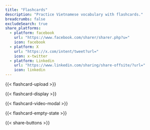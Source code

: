 ```yaml
---
title: "Flashcards"
description: "Practice Vietnamese vocabulary with flashcards."
breadcrumbs: false
excludeSearch: true
share_platforms:
  - platform: facebook
    url: "https://www.facebook.com/sharer/sharer.php?u="
    icon: facebook
  - platform: X
    url: "https://x.com/intent/tweet?url="
    icon: x-twitter
  - platform: Linkedin
    url: "https://www.linkedin.com/sharing/share-offsite/?url="
    icon: linkedin
---
```


<div class="min-h-screen">
  <div x-data="flashcardApp()" class="container mx-auto px-4 py-8">
    <div class="max-w-3xl mx-auto">

<!-- File Upload Section -->
{{< flashcard-upload >}}

<!-- Flashcard Display Section -->
{{< flashcard-display >}}

<!-- Video Modal -->
{{< flashcard-video-modal >}}

<!-- Empty State -->
{{< flashcard-empty-state >}}

</div>
</div>
</div>

{{< share-buttons >}}